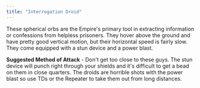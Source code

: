 ```yaml
---
title: "Interrogation Droid"
---
```


These spherical orbs are the Empire's primary tool in extracting information or confessions from helpless prisoners. They hover above the ground and have pretty good vertical motion, but their horizontal speed is fairly slow. They come equipped with a stun device and a power blast.

**Suggested Method of Attack** - Don't get too close to these guys. The stun device will punch right through your shields and it's difficult to get a bead on them in close quarters. The droids are horrible shots with the power blast so use TDs or the Repeater to take them out from long distances.